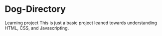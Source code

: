 # Dog-Directory
Learning project
This is just a basic project leaned towards understanding HTML, CSS, and Javascripting.
